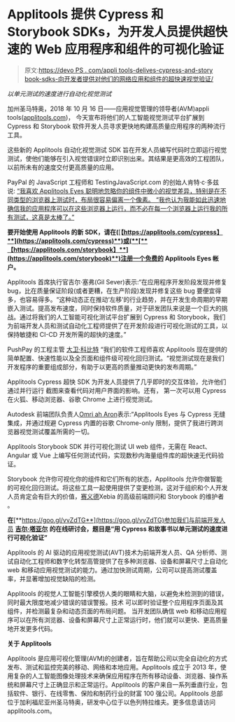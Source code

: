 # Applitools 提供 Cypress 和 Storybook SDKs，为开发人员提供超快速的 Web 应用程序和组件的可视化验证

> 原文:[https://devo PS . com/appli tools-delives-cypress-and-story book-sdks-向开发者提供对他们的网络应用和组件的超快速视觉验证/](https://devops.com/applitools-delivers-cypress-and-storybook-sdks-to-provide-developers-with-ultra-fast-visual-validation-of-their-web-applications-and-components/)

*以单元测试的速度进行自动化视觉测试*

加州圣马特奥，2018 年 10 月 16 日——应用视觉管理的领导者(AVM)appli tools([applitools.com](https://applitools.com/?utm_source=PressRelease&utm_medium=Catapult&utm_campaign=body&utm_content=181016-Expand-Left-Launch))， 今天宣布将他们的人工智能视觉测试平台扩展到 Cypress 和 Storybook 软件开发人员寻求更快地构建高质量应用程序的两种流行工具。

这些新的 Applitools 自动化视觉测试 SDK 旨在开发人员编写代码时立即运行视觉测试，使他们能够在引入视觉错误时立即识别出来。其结果是更高效的工程团队，以前所未有的速度交付更高质量的应用。

PayPal 的 JavaScript 工程师和 TestingJavaScript.com 的创始人肯特·c·多兹 说: [“我喜欢 Applitools Eyes 聪明地忽略你的组件中微小的视觉差异，特别是在不同类型的浏览器上测试时，布局很容易偏离一个像素。 “我也认为我能如此迅速地确信我的应用程序可以在这些浏览器上运行，而不必在每一个浏览器上运行我的所有测试，这真是太棒了。”](https://www.linkedin.com/in/kentcdodds/)

**要开始使用 Applitools 的新 SDK，请在(**[**【https://applitools.com/cypress】**](https://applitools.com/cypress)**)或(**[**【https://applitools.com/storybook】**](https://applitools.com/storybook)**)注册一个免费的 Applitools Eyes 帐户。**

Applitools 首席执行官吉尔·塞弗(Gil Sever)表示:“在应用程序开发阶段发现并修复 bug，比在质量保证阶段(或者更糟，在生产阶段)发现并修复这些 bug 要便宜得多，也容易得多。“这种动态正在推动‘左移’的行业趋势，并在开发生命周期的早期嵌入测试。提高发布速度，同时保持软件质量，对于研发团队来说是一个巨大的挑战。通过将我们的人工智能可视化测试平台扩展到 Cypress 和 Storybook，我们为前端开发人员和测试自动化工程师提供了在开发阶段进行可视化测试的工具，以保持敏捷和 CI-CD 开发所需的超快的速度。”

PushPay 的工程主管 [大卫·科比特](https://www.linkedin.com/in/david-corbett-50b448a5/) “我们的软件工程师喜欢 Applitools 现在提供的简单配置、快速性能以及全页面和组件级可视化回归测试。“视觉测试现在是我们开发程序的重要组成部分，有助于以更高的质量推动更快的发布周期。”

Applitools Cypress 超快 SDK 为开发人员提供了几乎即时的交互体验，允许他们通过并行运行 截图来查看代码对用户界面的影响。还有， 第一次可以用 Cypress 在火狐、移动浏览器、谷歌 Chrome 上进行视觉测试。

Autodesk 前端团队负责人[Omri ah Aron](https://www.linkedin.com/in/omriaharon/)表示:“Applitools Eyes 与 Cypress 无缝集成，并通过规避 Cypress 内置的谷歌 Chrome-only 限制，提供了我进行跨浏览器视觉测试覆盖所需的一切。

Applitools Storybook SDK 并行可视化测试 UI web 组件，无需在 React、Angular 或 Vue 上编写任何测试代码，实现数秒内海量组件库的超快速无代码验证。

Storybook 允许你可视化你的组件和它们所有的状态，Applitools 允许你做智能的可视化回归测试。将这些工具一起使用提供了变更检测，这对于组织和个人开发人员肯定会有巨大的价值，[赛义德](https://www.linkedin.com/in/ndelangen/)Xebia 的高级前端顾问和 Storybook 的维护者 。

**在**[**https://goo.gl/vvZdTG**](https://goo.gl/vvZdTG)参加我们与前端开发人员 [**吉尔·塔亚尔**](https://www.linkedin.com/in/giltayar/) **的在线研讨会，题目是“用 Cypress 和故事书以单元测试的速度进行可视化验证”**

Applitools 的 AI 驱动的应用视觉测试(AVT)技术为前端开发人员、QA 分析师、测试自动化工程师和数字化转型高管提供了在多种浏览器、设备和屏幕尺寸上自动化 web 和移动应用视觉测试的能力。通过加快测试周期，公司可以提高测试覆盖率，并显著增加视觉缺陷的检测。

Applitools 的视觉人工智能引擎模仿人类的眼睛和大脑，以避免未检测到的错误，同时最大限度地减少错误的错误警报。技术 可以即时验证整个应用程序页面及其组件，并检测最复杂和动态页面的布局问题。 当开发团队确信 web 和移动应用程序可以在所有浏览器、设备和屏幕尺寸上正常运行时，他们就可以更快、更高质量地开发更多代码。

**关于 Applitools**

Applitools 是应用可视化管理(AVM)的创建者，旨在帮助公司以完全自动化的方式发布、测试和监控完美的移动、网络和本地应用。Applitools 成立于 2013 年，使用复杂的人工智能图像处理技术来确保应用程序在所有移动设备、浏览器、操作系统和屏幕尺寸上正确显示和正常运行。Applitools 的客户来自一系列垂直行业，包括软件、银行、在线零售、保险和制药行业的财富 100 强公司。Applitools 总部位于加利福尼亚州圣马特奥，研发中心位于以色列特拉维夫。更多信息请访问 applitools.com[](https://applitools.com/?utm_source=PressRelease&utm_medium=Catapult&utm_campaign=body&utm_content=181016-Expand-Left-Launch)。